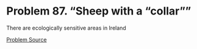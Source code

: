 # Problem 87. “Sheep with a “collar””

There are ecologically sensitive areas in Ireland

[Problem Source](https://www.trizland.ru/tasks/1784/)